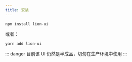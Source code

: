 ```yaml
---
title: 安装
---
```

```
npm install lion-ui
```
或者：
```
yarn add lion-ui
```
::: danger
目前该 UI 仍然是半成品，切勿在生产环境中使用
:::